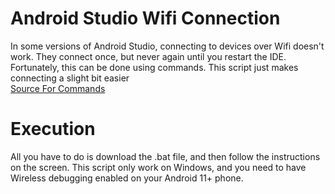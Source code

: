 # Android Studio Wifi Connection
In some versions of Android Studio, connecting to devices over Wifi doesn't work. They connect once, but never again until you restart the IDE. Fortunately, this can be done using commands. This script just makes connecting a slight bit easier  
[Source For Commands](https://stackoverflow.com/questions/70905560/android-studio-bumblebee-pair-wifi-not-working)

# Execution
All you have to do is download the .bat file, and then follow the instructions on the screen. This script only work on Windows, and you need to have Wireless debugging enabled on your Android 11+ phone.
